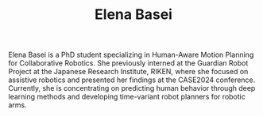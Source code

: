 ﻿---
# Display name
title: Elena Basei

# Full name (for SEO)
first_name: Elena
last_name: Basei

# Username (this should match the folder name)
authors:
  - elenabasei

# Is this the primary user of the site?
superuser: false

# Role/position
role: PhD Student

# Organizations/Affiliations
organizations:
  - name: University of Trento
    url: 'https://webapps.unitn.it/du/en/Persona/PER0240280'

# Short bio (displayed in user profile at end of posts)
bio: Passionate researcher in human-robot collaboration and human intention prediction for manufacturing and healthcare applications.

interests:
  - Human Intention Prediction
  - Human-Robot Collaboration
  - Deep Learning

education:
  courses:
    - course: PhD in Human-Aware Motion Planning for Collaborative Robotics
      institution: University of Trento
      year: now
    - course: MSc in Artificial Intelligence Systems
      institution: University of Trento
      year: 2024
    - course: BSc in Computer Science
      institution:  Ca' Foscari University of Venice
      year: 2021

# Social/Academic Networking
# For available icons, see: https://docs.hugoblox.com/getting-started/page-builder/#icons
#   For an email link, use "fas" icon pack, "envelope" icon, and a link in the
#   form "mailto:your-email@example.com" or "#contact" for contact widget.
social:
  - icon: envelope
    icon_pack: fas
    link: 'mailto:elena.basei@unitn.it'
  - icon: linkedin
    icon_pack: fab
    link: https://www.linkedin.com/in/elena-basei-34363623b/
# Link to a PDF of your resume/CV from the About widget.
# To enable, copy your resume/CV to `static/files/cv.pdf` and uncomment the lines below.
# - icon: cv
#   icon_pack: ai
#   link: files/cv.pdf

# Enter email to display Gravatar (if Gravatar enabled in Config)
email: ''

# Organizational groups that you belong to (for People widget)
#   Set this to `[]` or comment out if you are not using People widget.
user_groups:
  - PhD Students
---

Elena Basei is a PhD student specializing in Human-Aware Motion Planning for Collaborative Robotics. She previously interned at the Guardian Robot Project at the Japanese Research Institute, RIKEN, where she focused on assistive robotics and presented her findings at the CASE2024 conference. Currently, she is concentrating on predicting human behavior through deep learning methods and developing time-variant robot planners for robotic arms.

